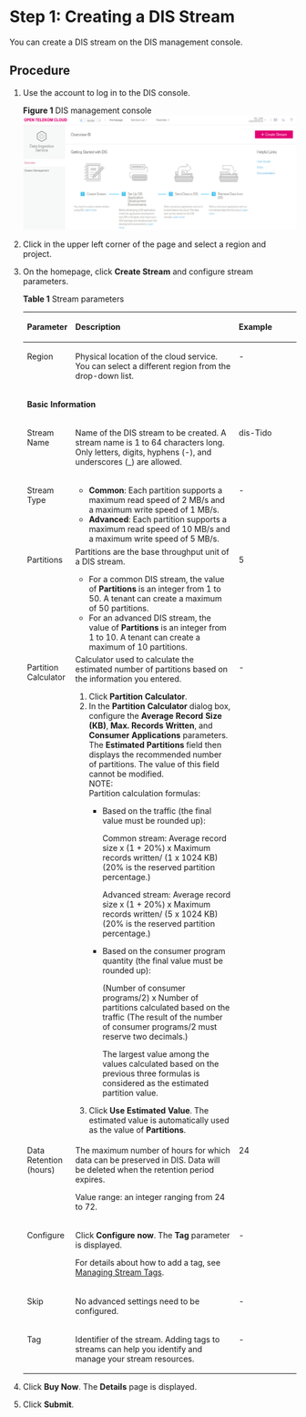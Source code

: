 # Step 1: Creating a DIS Stream<a name="dis_01_0601"></a>

You can create a DIS stream on the DIS management console.

## Procedure<a name="section39878449"></a>

1.  Use the account to log in to the DIS console.  

    **Figure  1**  DIS management console<a name="fig12690164612212"></a>  
    ![](figures/dis-management-console.jpg "dis-management-console")

2.  Click  in the upper left corner of the page and select a region and project.
3.  On the homepage, click  **Create Stream**  and configure stream parameters.

    **Table  1**  Stream parameters

    <a name="table328403631418"></a>
    <table><thead align="left"><tr id="row357610691418"><th class="cellrowborder" valign="top" width="17.169999999999998%" id="mcps1.2.4.1.1"><p id="p315806171418"><a name="p315806171418"></a><a name="p315806171418"></a>Parameter</p>
    </th>
    <th class="cellrowborder" valign="top" width="60.209999999999994%" id="mcps1.2.4.1.2"><p id="p78931591418"><a name="p78931591418"></a><a name="p78931591418"></a>Description</p>
    </th>
    <th class="cellrowborder" valign="top" width="22.62%" id="mcps1.2.4.1.3"><p id="p353661091418"><a name="p353661091418"></a><a name="p353661091418"></a>Example</p>
    </th>
    </tr>
    </thead>
    <tbody><tr id="row6491641418"><td class="cellrowborder" valign="top" width="17.169999999999998%" headers="mcps1.2.4.1.1 "><p id="p525822931418"><a name="p525822931418"></a><a name="p525822931418"></a>Region</p>
    </td>
    <td class="cellrowborder" valign="top" width="60.209999999999994%" headers="mcps1.2.4.1.2 "><p id="p313073021418"><a name="p313073021418"></a><a name="p313073021418"></a>Physical location of the cloud service. You can select a different region from the drop-down list.</p>
    </td>
    <td class="cellrowborder" valign="top" width="22.62%" headers="mcps1.2.4.1.3 "><p id="p6323188132310"><a name="p6323188132310"></a><a name="p6323188132310"></a>-</p>
    </td>
    </tr>
    <tr id="row60097061418"><td class="cellrowborder" colspan="3" valign="top" headers="mcps1.2.4.1.1 mcps1.2.4.1.2 mcps1.2.4.1.3 "><p id="p42690617141219"><a name="p42690617141219"></a><a name="p42690617141219"></a><strong id="b11481420315"><a name="b11481420315"></a><a name="b11481420315"></a>Basic Information</strong></p>
    </td>
    </tr>
    <tr id="row392937481418"><td class="cellrowborder" valign="top" width="17.169999999999998%" headers="mcps1.2.4.1.1 "><p id="p286770571418"><a name="p286770571418"></a><a name="p286770571418"></a>Stream Name</p>
    </td>
    <td class="cellrowborder" valign="top" width="60.209999999999994%" headers="mcps1.2.4.1.2 "><p id="p411402701418"><a name="p411402701418"></a><a name="p411402701418"></a>Name of the DIS stream to be created. A stream name is 1 to 64 characters long. Only letters, digits, hyphens (-), and underscores (_) are allowed.</p>
    </td>
    <td class="cellrowborder" valign="top" width="22.62%" headers="mcps1.2.4.1.3 "><p id="p440275551418"><a name="p440275551418"></a><a name="p440275551418"></a>dis-Tido</p>
    </td>
    </tr>
    <tr id="row607036811418"><td class="cellrowborder" valign="top" width="17.169999999999998%" headers="mcps1.2.4.1.1 "><p id="p180510941418"><a name="p180510941418"></a><a name="p180510941418"></a>Stream Type</p>
    </td>
    <td class="cellrowborder" valign="top" width="60.209999999999994%" headers="mcps1.2.4.1.2 "><a name="ul2481239414181"></a><a name="ul2481239414181"></a><ul id="ul2481239414181"><li><strong id="b270313478366"><a name="b270313478366"></a><a name="b270313478366"></a>Common</strong>: Each partition supports a maximum read speed of 2 MB/s and a maximum write speed of 1 MB/s.</li><li><strong id="b362495163612"><a name="b362495163612"></a><a name="b362495163612"></a>Advanced</strong>: Each partition supports a maximum read speed of 10 MB/s and a maximum write speed of 5 MB/s.</li></ul>
    </td>
    <td class="cellrowborder" valign="top" width="22.62%" headers="mcps1.2.4.1.3 "><p id="p531930861418"><a name="p531930861418"></a><a name="p531930861418"></a>-</p>
    </td>
    </tr>
    <tr id="row89757261418"><td class="cellrowborder" valign="top" width="17.169999999999998%" headers="mcps1.2.4.1.1 "><p id="p559451901418"><a name="p559451901418"></a><a name="p559451901418"></a>Partitions</p>
    </td>
    <td class="cellrowborder" valign="top" width="60.209999999999994%" headers="mcps1.2.4.1.2 "><div class="p" id="p50847566142947"><a name="p50847566142947"></a><a name="p50847566142947"></a>Partitions are the base throughput unit of a DIS stream. <a name="ul64669032142927"></a><a name="ul64669032142927"></a><ul id="ul64669032142927"><li>For a common DIS stream, the value of <strong id="b5668832395556"><a name="b5668832395556"></a><a name="b5668832395556"></a>Partitions</strong> is an integer from 1 to 50. A tenant can create a maximum of 50 partitions.</li><li>For an advanced DIS stream, the value of <strong id="b405423599567"><a name="b405423599567"></a><a name="b405423599567"></a>Partitions</strong> is an integer from 1 to 10. A tenant can create a maximum of 10 partitions.</li></ul>
    </div>
    </td>
    <td class="cellrowborder" valign="top" width="22.62%" headers="mcps1.2.4.1.3 "><p id="p380157191418"><a name="p380157191418"></a><a name="p380157191418"></a>5</p>
    </td>
    </tr>
    <tr id="row65971551418"><td class="cellrowborder" valign="top" width="17.169999999999998%" headers="mcps1.2.4.1.1 "><p id="p646075601418"><a name="p646075601418"></a><a name="p646075601418"></a>Partition Calculator</p>
    </td>
    <td class="cellrowborder" valign="top" width="60.209999999999994%" headers="mcps1.2.4.1.2 "><div class="p" id="p203587582019"><a name="p203587582019"></a><a name="p203587582019"></a>Calculator used to calculate the estimated number of partitions based on the information you entered.<a name="ol03889271924"></a><a name="ol03889271924"></a><ol id="ol03889271924"><li>Click <strong id="b193881414191212"><a name="b193881414191212"></a><a name="b193881414191212"></a>Partition Calculator</strong>.</li><li>In the <strong id="b363025828104226"><a name="b363025828104226"></a><a name="b363025828104226"></a>Partition Calculator</strong> dialog box, configure the <strong id="b110349419104226"><a name="b110349419104226"></a><a name="b110349419104226"></a>Average Record Size (KB)</strong>, <strong id="b625601961104226"><a name="b625601961104226"></a><a name="b625601961104226"></a>Max. Records Written</strong>, and <strong id="b2057444388104226"><a name="b2057444388104226"></a><a name="b2057444388104226"></a>Consumer Applications</strong> parameters. The <strong id="b04809481248"><a name="b04809481248"></a><a name="b04809481248"></a>Estimated Partitions</strong> field then displays the recommended number of partitions. The value of this field cannot be modified.<div class="note" id="note0380722563"><a name="note0380722563"></a><a name="note0380722563"></a><span class="notetitle"> NOTE: </span><div class="notebody"><div class="p" id="p43809221865"><a name="p43809221865"></a><a name="p43809221865"></a>Partition calculation formulas:<a name="ul13223349162"></a><a name="ul13223349162"></a><ul id="ul13223349162"><li>Based on the traffic (the final value must be rounded up):<p id="p1292793683715"><a name="p1292793683715"></a><a name="p1292793683715"></a>Common stream: Average record size x (1 + 20%) x Maximum records written/ (1 x 1024 KB) (20% is the reserved partition percentage.)</p>
    <p id="p1611153718285"><a name="p1611153718285"></a><a name="p1611153718285"></a>Advanced stream: Average record size x (1 + 20%) x Maximum records written/ (5 x 1024 KB) (20% is the reserved partition percentage.)</p>
    </li><li>Based on the consumer program quantity (the final value must be rounded up): <p id="p2361623371"><a name="p2361623371"></a><a name="p2361623371"></a>(Number of consumer programs/2) x Number of partitions calculated based on the traffic (The result of the number of consumer programs/2 must reserve two decimals.)</p>
    <p id="p183221412162615"><a name="p183221412162615"></a><a name="p183221412162615"></a>The largest value among the values calculated based on the previous three formulas is considered as the estimated partition value.</p>
    </li></ul>
    </div>
    </div></div>
    </li><li>Click <strong id="b1445267158104413"><a name="b1445267158104413"></a><a name="b1445267158104413"></a>Use Estimated Value</strong>. The estimated value is automatically used as the value of <strong id="b209344337517"><a name="b209344337517"></a><a name="b209344337517"></a>Partitions</strong>.</li></ol>
    </div>
    </td>
    <td class="cellrowborder" valign="top" width="22.62%" headers="mcps1.2.4.1.3 "><p id="p306181991418"><a name="p306181991418"></a><a name="p306181991418"></a>-</p>
    </td>
    </tr>
    <tr id="row2057950714455"><td class="cellrowborder" valign="top" width="17.169999999999998%" headers="mcps1.2.4.1.1 "><p id="p5497124314454"><a name="p5497124314454"></a><a name="p5497124314454"></a>Data Retention (hours)</p>
    </td>
    <td class="cellrowborder" valign="top" width="60.209999999999994%" headers="mcps1.2.4.1.2 "><p id="p25880564143452"><a name="p25880564143452"></a><a name="p25880564143452"></a>The maximum number of hours for which data can be preserved in DIS. Data will be deleted when the retention period expires.</p>
    <p id="p1238010993414"><a name="p1238010993414"></a><a name="p1238010993414"></a>Value range: an integer ranging from 24 to 72.</p>
    </td>
    <td class="cellrowborder" valign="top" width="22.62%" headers="mcps1.2.4.1.3 "><p id="p2329645314454"><a name="p2329645314454"></a><a name="p2329645314454"></a>24</p>
    </td>
    </tr>
    <tr id="row12874732141417"><td class="cellrowborder" valign="top" width="17.169999999999998%" headers="mcps1.2.4.1.1 "><p id="p1516161015226"><a name="p1516161015226"></a><a name="p1516161015226"></a>Configure</p>
    </td>
    <td class="cellrowborder" valign="top" width="60.209999999999994%" headers="mcps1.2.4.1.2 "><p id="p142241002214"><a name="p142241002214"></a><a name="p142241002214"></a>Click <span class="uicontrol" id="uicontrol17421434215"><a name="uicontrol17421434215"></a><a name="uicontrol17421434215"></a><b>Configure now</b></span>. The <strong id="b17768149424"><a name="b17768149424"></a><a name="b17768149424"></a>Tag</strong> parameter is displayed.</p>
    <p id="p85681029161817"><a name="p85681029161817"></a><a name="p85681029161817"></a>For details about how to add a tag, see <a href="managing-stream-tags.md">Managing Stream Tags</a>.</p>
    </td>
    <td class="cellrowborder" valign="top" width="22.62%" headers="mcps1.2.4.1.3 "><p id="p087463201415"><a name="p087463201415"></a><a name="p087463201415"></a>-</p>
    </td>
    </tr>
    <tr id="row119185814171"><td class="cellrowborder" valign="top" width="17.169999999999998%" headers="mcps1.2.4.1.1 "><p id="p16331210132219"><a name="p16331210132219"></a><a name="p16331210132219"></a>Skip</p>
    </td>
    <td class="cellrowborder" valign="top" width="60.209999999999994%" headers="mcps1.2.4.1.2 "><p id="p1738121014228"><a name="p1738121014228"></a><a name="p1738121014228"></a>No advanced settings need to be configured.</p>
    </td>
    <td class="cellrowborder" valign="top" width="22.62%" headers="mcps1.2.4.1.3 "><p id="p219158141716"><a name="p219158141716"></a><a name="p219158141716"></a>-</p>
    </td>
    </tr>
    <tr id="row421718362145"><td class="cellrowborder" valign="top" width="17.169999999999998%" headers="mcps1.2.4.1.1 "><p id="p2795837192013"><a name="p2795837192013"></a><a name="p2795837192013"></a>Tag</p>
    </td>
    <td class="cellrowborder" valign="top" width="60.209999999999994%" headers="mcps1.2.4.1.2 "><p id="en-us_topic_0110219762_p4117414171914"><a name="en-us_topic_0110219762_p4117414171914"></a><a name="en-us_topic_0110219762_p4117414171914"></a>Identifier of the stream. Adding tags to streams can help you identify and manage your stream resources.</p>
    </td>
    <td class="cellrowborder" valign="top" width="22.62%" headers="mcps1.2.4.1.3 "><p id="p157951937162012"><a name="p157951937162012"></a><a name="p157951937162012"></a>-</p>
    </td>
    </tr>
    </tbody>
    </table>

4.  Click  **Buy Now**. The  **Details**  page is displayed.
5.  Click  **Submit**.

